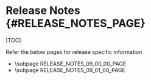 # Release Notes {#RELEASE_NOTES_PAGE}

[TOC]

Refer the below pages for release specific information

- \subpage RELEASE_NOTES_09_00_00_PAGE
- \subpage RELEASE_NOTES_09_01_00_PAGE

